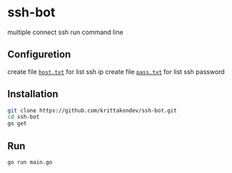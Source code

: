 # ssh-bot
multiple connect ssh run command line

## Configuretion
create file [`host.txt`](./host.txt) for list ssh ip
create file [`pass.txt`](./host.txt) for list ssh password

## Installation

```bash
git clone https://github.com/krittakondev/ssh-bot.git
cd ssh-bot
go get
```

## Run
```
go run main.go
```
